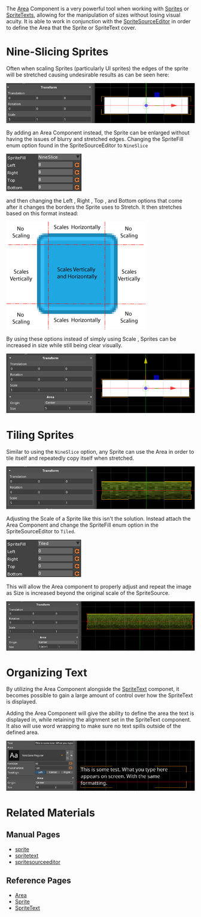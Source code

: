 The [Area](https://github.com/ZilchEngine/ZilchDocs/blob/master/code_reference/class_reference/area.markdown) Component is a very powerful tool when working with [Sprites](https://github.com/ZilchEngine/ZilchDocs/blob/master/zilch_editor_documentation/zeromanual/graphics/sprites/sprite.markdown) or [SpriteTexts](https://github.com/ZilchEngine/ZilchDocs/blob/master/zilch_editor_documentation/zeromanual/graphics/sprites/spritetext.markdown), allowing for the manipulation of sizes without losing visual acuity. It is able to work in conjunction with the [SpriteSourceEditor](https://github.com/ZilchEngine/ZilchDocs/blob/master/zilch_editor_documentation/zeromanual/graphics/sprites/spritesourceeditor.markdown) in order to define the Area that the Sprite or SpriteText cover.

 # Nine-Slicing Sprites
Often when scaling Sprites (particularly UI sprites) the edges of the sprite will be stretched causing undesirable results as can be seen here:



![Stretched](https://raw.githubusercontent.com/ZilchEngine/ZilchFiles/master/doc_files/47770.png)


By adding an Area Component instead, the Sprite can be enlarged without having the issues of blurry and stretched edges. Changing the SpriteFill enum option found in the SpriteSourceEditor to `NineSlice`



![ninesliceoptions](https://raw.githubusercontent.com/ZilchEngine/ZilchFiles/master/doc_files/1150.png)


and then changing the Left , Right , Top , and Bottom  options that come after it changes the borders the Sprite uses to Stretch. It then stretches based on this format instead:



![nineslicedemo](https://raw.githubusercontent.com/ZilchEngine/ZilchFiles/master/doc_files/1151.png)


By using these options instead of simply using Scale , Sprites can be increased in size while still being clear visually.



![WithArea](https://raw.githubusercontent.com/ZilchEngine/ZilchFiles/master/doc_files/47772.png)


 # Tiling Sprites
Similar to using the `NineSlice` option, any Sprite can use the Area in order to tile itself and repeatedly copy itself when stretched. 



![TileNoArea](https://raw.githubusercontent.com/ZilchEngine/ZilchFiles/master/doc_files/47774.png)


Adjusting the Scale of a Sprite like this isn't the solution. Instead attach the Area Component and change the SpriteFill enum option in the SpriteSourceEditor to `Tiled`.



![tiledoptions](https://raw.githubusercontent.com/ZilchEngine/ZilchFiles/master/doc_files/1154.png)


This will allow the Area component to properly adjust and repeat the image as Size  is increased beyond the original scale of the SpriteSource. 



![Tiled](https://raw.githubusercontent.com/ZilchEngine/ZilchFiles/master/doc_files/47776.png)


 # Organizing Text

By utilizing the Area Component alongside the [SpriteText](https://github.com/ZilchEngine/ZilchDocs/blob/master/zilch_editor_documentation/zeromanual/graphics/sprites/spritetext.markdown) componet, it becomes possible to gain a large amount of control over how the SpriteText is displayed.

Adding the Area Component will give the ability to define the area the text is displayed in, while retaining the alignment set in the SpriteText component. It also will use word wrapping to make sure no text spills outside of the defined area.



![Text](https://raw.githubusercontent.com/ZilchEngine/ZilchFiles/master/doc_files/47782.gif)


 # Related Materials
 ## Manual Pages
- [sprite](https://github.com/ZilchEngine/ZilchDocs/blob/master/zilch_editor_documentation/zeromanual/graphics/sprites/sprite.markdown)
- [spritetext](https://github.com/ZilchEngine/ZilchDocs/blob/master/zilch_editor_documentation/zeromanual/graphics/sprites/spritetext.markdown)
- [spritesourceeditor](https://github.com/ZilchEngine/ZilchDocs/blob/master/zilch_editor_documentation/zeromanual/graphics/sprites/spritesourceeditor.markdown)

 ## Reference Pages
- [Area](https://github.com/ZilchEngine/ZilchDocs/blob/master/code_reference/class_reference/area.markdown)
- [Sprite](https://github.com/ZilchEngine/ZilchDocs/blob/master/code_reference/class_reference/sprite.markdown) 
- [SpriteText](https://github.com/ZilchEngine/ZilchDocs/blob/master/code_reference/class_reference/spritetext.markdown) 

 
